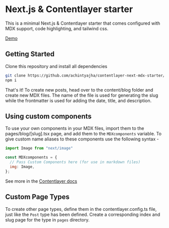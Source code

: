 # Next.js & Contentlayer starter

This is a minimal Next.js & Contentlayer starter that comes configured with MDX support, code highlighting, and tailwind css.

[Demo](https://contentlayer-starter.vercel.app/)

## Getting Started

Clone this repository and install all dependencies

```bash
git clone https://github.com/achintyajha/contentlayer-next-mdx-starter/ my-blog
npm i
```

That's it! To create new posts, head over to the content/blog folder and create new MDX files. The name of the file is used for generating the slug while the frontmatter is used for adding the date, title, and description.

## Using custom components

To use your own components in your MDX files, import them to the pages/blog/[slug].tsx page, and add them to the `MDXcomponents` variable. To give custom name aliases to these components use the following syntax - 

```js
import Image from "next/image"

const MDXcomponents = {
  // Pass Custom Components here (for use in markdown files)
  img: Image,
};
```

See more in the [Contentlayer docs](https://www.contentlayer.dev/docs/reference/next-contentlayer#usemdxcomponent)

## Custom Page Types

To create other page types, define them in the contentlayer.config.ts file, just like the `Post` type has been defined. Create a corresponding index and slug page for the type in `pages` directory.
